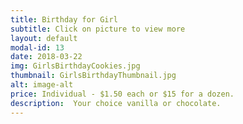 ```yaml
---
title: Birthday for Girl
subtitle: Click on picture to view more
layout: default
modal-id: 13
date: 2018-03-22
img: GirlsBirthdayCookies.jpg
thumbnail: GirlsBirthdayThumbnail.jpg
alt: image-alt
price: Individual - $1.50 each or $15 for a dozen.
description:  Your choice vanilla or chocolate.   
---
```

